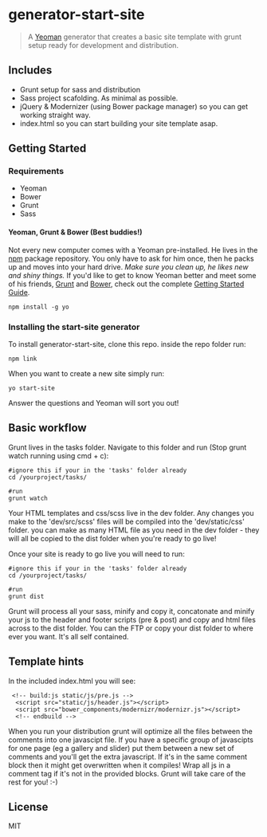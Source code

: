 # generator-start-site

> A [Yeoman](http://yeoman.io) generator that creates a basic site template with grunt setup ready for development and distribution.

## Includes

- Grunt setup for sass and distribution
- Sass project scafolding. As minimal as possible.
- jQuery & Modernizer (using Bower package manager) so you can get working straight way.
- index.html so you can start building your site template asap.


## Getting Started

### Requirements
- Yeoman
- Bower
- Grunt
- Sass

#### Yeoman, Grunt & Bower (Best buddies!)

Not every new computer comes with a Yeoman pre-installed. He lives in the [npm](https://npmjs.org) package repository. You only have to ask for him once, then he packs up and moves into your hard drive. *Make sure you clean up, he likes new and shiny things.* If you'd like to get to know Yeoman better and meet some of his friends, [Grunt](http://gruntjs.com) and [Bower](http://bower.io), check out the complete [Getting Started Guide](https://github.com/yeoman/yeoman/wiki/Getting-Started).


```
npm install -g yo
```

### Installing the start-site generator

To install generator-start-site, clone this repo. inside the repo folder run:

```
npm link
```

When you want to create a new site simply run:

```
yo start-site
```

Answer the questions and Yeoman will sort you out!


## Basic workflow

Grunt lives in the tasks folder. Navigate to this folder and run (Stop grunt watch running using cmd + c):

```
#ignore this if your in the 'tasks' folder already
cd /yourproject/tasks/

#run
grunt watch
```

Your HTML templates and css/scss live in the dev folder. Any changes you make to the 'dev/src/scss' files will be compiled into the 'dev/static/css' folder. you can make as many HTML file as you need in the dev folder - they will all be copied to the dist folder when you're ready to go live!

Once your site is ready to go live you will need to run:


```
#ignore this if your in the 'tasks' folder already
cd /yourproject/tasks/  

#run
grunt dist
```

Grunt will process all your sass, minify and copy it, concatonate and minify your js to the header and footer scripts (pre & post) and copy and html files across to the dist folder. You can the FTP or copy your dist folder to where ever you want. It's all self contained.


## Template hints

In the included index.html you will see:

```
 <!-- build:js static/js/pre.js -->
  <script src="static/js/header.js"></script>
  <script src="bower_components/modernizr/modernizr.js"></script>
  <!-- endbuild -->
```

When you run your distribution grunt will optimize all the files between the comments into one javascipt file. If you have a specific group of javascipts for one page (eg a gallery and slider) put them between a new set of comments and you'll get the extra javascript. If it's in the same comment block then it might get overwritten when it compiles! Wrap all js in a comment tag if it's not in the provided blocks. Grunt will take care of the rest for you! :-)



## License

MIT
